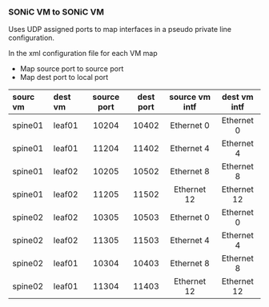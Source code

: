### SONiC VM to SONiC VM 
Uses UDP assigned ports to map interfaces in a pseudo private line configuration.

In the xml configuration file for each VM map
  - Map source port to source port
  - Map dest port to local port





|sourc vm  |dest vm  |source port  |dest port    |source vm intf  |dest vm intf    | 
|:---------|:--------|:-----------:|:-----------:|:--------------:|:--------------:|
| spine01  | leaf01  | 10204       | 10402       | Ethernet 0     | Ethernet 0     |
| spine01  | leaf01  | 11204       | 11402       | Ethernet 4     | Ethernet 4     |
| spine01  | leaf02  | 10205       | 10502       | Ethernet 8     | Ethernet 8     |
| spine01  | leaf02  | 11205       | 11502       | Ethernet 12    | Ethernet 12    |
| spine02  | leaf02  | 10305       | 10503       | Ethernet 0     | Ethernet 0     |
| spine02  | leaf02  | 11305       | 11503       | Ethernet 4     | Ethernet 4     |
| spine02  | leaf01  | 10304       | 10403       | Ethernet 8     | Ethernet 8     |
| spine02  | leaf01  | 11304       | 11403       | Ethernet 12    | Ethernet 12    |

